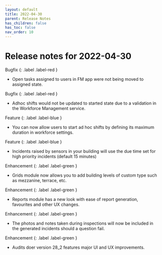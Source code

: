 ```yaml
---
layout: default
title: 2022-04-30
parent: Release Notes
has_children: false
has_toc: false
nav_order: 10
---
```


# Release notes for 2022-04-30

Bugfix
{: .label .label-red }
- Open tasks assigned to users in FM app were not being moved to assigned state.
  
Bugfix
{: .label .label-red }
- Adhoc shifts would not be updated to started state due to a validation in the Workforce Management service.

Feature
{: .label .label-blue }
- You can now allow users to start ad hoc shifts by defining its maximum duration in workforce settings.

Feature
{: .label .label-blue }
- Incidents raised by sensors in your building will use the due time set for high priority incidents (default 15 minutes)

Enhancement
{: .label .label-green }
- Grids module now allows you to add building levels of custom type such as mezzanine, terrace, etc.

Enhancement
{: .label .label-green }
- Reports module has a new look with ease of report generation, favourites and other UX changes.

Enhancement
{: .label .label-green }
- The photos and notes taken during inspections will now be included in the generated incidents should a question fail.

Enhancement
{: .label .label-green }
- Audits doer version 28_2 features major UI and UX improvements.

